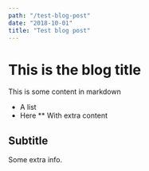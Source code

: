 ```yaml
---
path: "/test-blog-post"
date: "2018-10-01"
title: "Test blog post"
---
```



# This is the blog title

This is some content in markdown

* A list
* Here
** With extra content

## Subtitle

Some extra info.